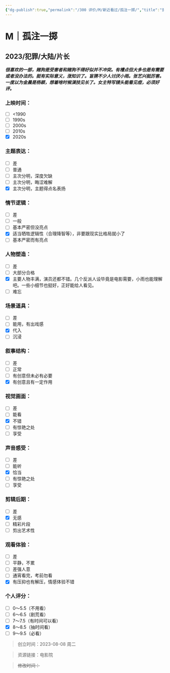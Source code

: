 ```yaml
---
{"dg-publish":true,"permalink":"/300 评价/M/新近看过/孤注一掷/","title":"孤注一掷","tags":["M","犯罪"],"created":"2023-08-08T20:57:02.828+08:00","updated":"2024-01-12T12:01:35.852+08:00"}
---
```



# M｜孤注一掷
## 2023/犯罪/大陆/片长
***很喜欢的一部，赌狗是受害者和赌狗不得好似并不冲突。有槽点但大多也是有需要或者没办法的。挺有实际意义，涨知识了。盲猜不少人讨厌小雨。张艺兴挺厉害。一度以为金晨是杨颖，想着啥时候演技见长了。女主特写镜头能看见痘，必须好评。***
### 上映时间：
- [ ] <1990
- [ ] 1990s
- [ ] 2000s
- [ ] 2010s
- [x] 2020s
### 主题表达：
- [ ] 差
- [ ] 普通
- [ ] 主次分明，深度欠缺
- [ ] 主次分明，晦涩难解
- [x] 主次分明，主题得点名表扬
### 情节逻辑：
- [ ] 差
- [ ] 一般
- [ ] 基本严密但没亮点
- [x] 适当牺牲逻辑性（合理降智等），非要跟现实比格局就小了
- [ ] 基本严密而有亮点
### 人物塑造：
- [ ] 差
- [ ] 大部分合格
- [x] 主要人物丰满，演员还都不错。几个反派人设毕竟是电影需要，小雨也能理解吧。一些小细节也挺好，正好能给人看见。
- [ ] 难忘
### 场景道具：
- [ ] 差
- [ ] 能用，有出戏感
- [x] 代入
- [ ] 沉浸
### 叙事结构：
- [ ] 差
- [ ] 正常
- [ ] 有创意但未必有必要
- [x] 有创意且有一定作用
### 视觉画面：
- [ ] 差
- [ ] 能看
- [x] 不错
- [ ] 有惊艳之处
- [ ] 享受
### 声音感受：
- [ ] 差
- [ ] 能听
- [x] 恰当
- [ ] 有惊艳之处
- [ ] 享受
### 剪辑后期：
- [ ] 差
- [x] 无感
- [ ] 精彩片段
- [ ] 剪出艺术性
### 观看体验：
- [ ] 差
- [ ] 平静，不累
- [ ] 差强人意
- [ ] 通宵看完，考前勿看
- [x] 有压抑也有解压，情感体验不错
### 个人评分：
- [ ] 0～5.5（不用看）
- [ ] 6～6.5（剧荒看）
- [ ] 7～7.5（有时间可以看）
- [x] 8～8.5（抽时间看）
- [ ] 9～9.5（必看）

>创立时间：2023-08-08 周二

>资源链接：电影院

>~~修改时间：~~



